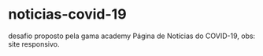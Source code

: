 # noticias-covid-19
desafio proposto pela gama academy Página de Notícias do COVID-19, obs: site responsivo.
